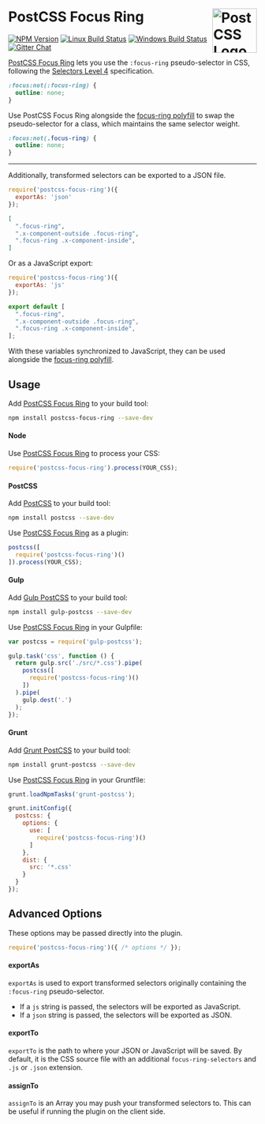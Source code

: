 # PostCSS Focus Ring [<img src="https://postcss.github.io/postcss/logo.svg" alt="PostCSS Logo" width="90" height="90" align="right">][postcss]

[![NPM Version][npm-img]][npm-url]
[![Linux Build Status][cli-img]][cli-url]
[![Windows Build Status][win-img]][win-url]
[![Gitter Chat][git-img]][git-url]

[PostCSS Focus Ring] lets you use the `:focus-ring` pseudo-selector in CSS,
following the [Selectors Level 4] specification.

```css
:focus:not(:focus-ring) {
  outline: none;
}
```

Use PostCSS Focus Ring alongside the [focus-ring polyfill] to swap the
pseudo-selector for a class, which maintains the same selector weight.

```css
:focus:not(.focus-ring) {
  outline: none;
}
```

---

Additionally, transformed selectors can be exported to a JSON file.

```js
require('postcss-focus-ring')({
  exportAs: 'json'
});
```

```json
[
  ".focus-ring",
  ".x-component-outside .focus-ring",
  ".focus-ring .x-component-inside",
]
```

Or as a JavaScript export:

```js
require('postcss-focus-ring')({
  exportAs: 'js'
});
```

```js
export default [
  ".focus-ring",
  ".x-component-outside .focus-ring",
  ".focus-ring .x-component-inside",
];
```

With these variables synchronized to JavaScript, they can be used alongside the
[focus-ring polyfill].

## Usage

Add [PostCSS Focus Ring] to your build tool:

```bash
npm install postcss-focus-ring --save-dev
```

#### Node

Use [PostCSS Focus Ring] to process your CSS:

```js
require('postcss-focus-ring').process(YOUR_CSS);
```

#### PostCSS

Add [PostCSS] to your build tool:

```bash
npm install postcss --save-dev
```

Use [PostCSS Focus Ring] as a plugin:

```js
postcss([
  require('postcss-focus-ring')()
]).process(YOUR_CSS);
```

#### Gulp

Add [Gulp PostCSS] to your build tool:

```bash
npm install gulp-postcss --save-dev
```

Use [PostCSS Focus Ring] in your Gulpfile:

```js
var postcss = require('gulp-postcss');

gulp.task('css', function () {
  return gulp.src('./src/*.css').pipe(
    postcss([
      require('postcss-focus-ring')()
    ])
  ).pipe(
    gulp.dest('.')
  );
});
```

#### Grunt

Add [Grunt PostCSS] to your build tool:

```bash
npm install grunt-postcss --save-dev
```

Use [PostCSS Focus Ring] in your Gruntfile:

```js
grunt.loadNpmTasks('grunt-postcss');

grunt.initConfig({
  postcss: {
    options: {
      use: [
        require('postcss-focus-ring')()
      ]
    },
    dist: {
      src: '*.css'
    }
  }
});
```

## Advanced Options

These options may be passed directly into the plugin.

```js
require('postcss-focus-ring')({ /* options */ });
```

#### exportAs

`exportAs` is used to export transformed selectors originally containing the
`:focus-ring` pseudo-selector.

- If a `js` string is passed, the selectors will be exported as JavaScript.
- If a `json` string is passed, the selectors will be exported as JSON.

#### exportTo

`exportTo` is the path to where your JSON or JavaScript will be saved. By
default, it is the CSS source file with an additional `focus-ring-selectors`
and `.js` or `.json` extension.

#### assignTo

`assignTo` is an Array you may push your transformed selectors to. This can
be useful if running the plugin on the client side.

[npm-url]: https://www.npmjs.com/package/postcss-focus-ring
[npm-img]: https://img.shields.io/npm/v/postcss-focus-ring.svg
[cli-url]: https://travis-ci.org/jonathantneal/postcss-focus-ring
[cli-img]: https://img.shields.io/travis/jonathantneal/postcss-focus-ring.svg
[win-url]: https://ci.appveyor.com/project/jonathantneal/postcss-focus-ring
[win-img]: https://img.shields.io/appveyor/ci/jonathantneal/postcss-focus-ring.svg
[git-url]: https://gitter.im/postcss/postcss
[git-img]: https://img.shields.io/badge/chat-gitter-blue.svg

[PostCSS Focus Ring]: https://github.com/jonathantneal/postcss-focus-ring
[PostCSS]: https://github.com/postcss/postcss
[Gulp PostCSS]: https://github.com/postcss/gulp-postcss
[Grunt PostCSS]: https://github.com/nDmitry/grunt-postcss
[Selectors Level 4]: https://drafts.csswg.org/selectors-4/#the-focusring-pseudo
[focus-ring polyfill]: https://github.com/WICG/focus-ring
